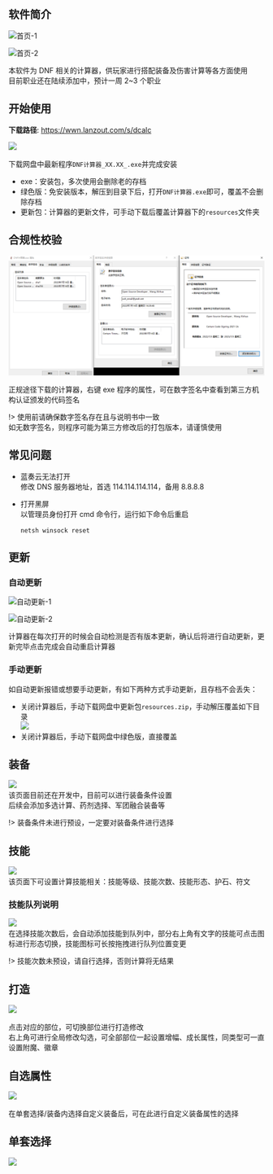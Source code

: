 ## 软件简介

![首页-1](img/20220630125741.png)

![首页-2](img/20220630125920.png)

本软件为 DNF 相关的计算器，供玩家进行搭配装备及伤害计算等各方面使用</br> 目前职业还在陆续添加中，预计一周 2~3 个职业

## 开始使用

<strong>下载路径</strong>: https://wwn.lanzout.com/s/dcalc<br>

![](img/20220630130403.png)</br>

下载网盘中最新程序`DNF计算器_XX.XX_.exe`并完成安装</br>

- exe：安装包，多次使用会删除老的存档
- 绿色版：免安装版本，解压到目录下后，打开`DNF计算器.exe`即可，覆盖不会删除存档
- 更新包：计算器的更新文件，可手动下载后覆盖计算器下的`resources`文件夹

## 合规性校验

![](img/20220811165450.png)

正规途径下载的计算器，右键 exe 程序的属性，可在数字签名中查看到第三方机构认证颁发的代码签名

!> 使用前请确保数字签名存在且与说明书中一致<br>如无数字签名，则程序可能为第三方修改后的打包版本，请谨慎使用<br>

## 常见问题

- 蓝奏云无法打开<br> 修改 DNS 服务器地址，首选 114.114.114.114，备用 8.8.8.8<br>

- 打开黑屏<br> 以管理员身份打开 cmd 命令行，运行如下命令后重启
  ```
  netsh winsock reset
  ```

## 更新

### 自动更新

![自动更新-1](img/20220630125539.png)</br>

![自动更新-2](img/20220630125605.png)</br>

计算器在每次打开的时候会自动检测是否有版本更新，确认后将进行自动更新，更新完毕点击完成会自动重启计算器

### 手动更新

如自动更新报错或想要手动更新，有如下两种方式手动更新，且存档不会丢失：

- 关闭计算器后，手动下载网盘中更新包`resources.zip`，手动解压覆盖如下目录<br> ![](img/20220630131552.png)</br>
- 关闭计算器后，手动下载网盘中绿色版，直接覆盖

## 装备

![](img/20220630133638.png)</br>该页面目前还在开发中，目前可以进行装备条件设置</br> 后续会添加多选计算、药剂选择、军团融合装备等</br>

!> 装备条件未进行预设，一定要对装备条件进行选择<br>

## 技能

![](img/20220630135205.png)</br>该页面下可设置计算技能相关：技能等级、技能次数、技能形态、护石、符文</br>

### 技能队列说明

![](img/20220630135454.gif)</br>在选择技能次数后，会自动添加技能到队列中，部分右上角有文字的技能可点击图标进行形态切换，技能图标可长按拖拽进行队列位置变更</br>

!> 技能次数未预设，请自行选择，否则计算将无结果</br>

## 打造

![](img/20220630135831.png)

点击对应的部位，可切换部位进行打造修改</br> 右上角可进行全局修改勾选，可全部部位一起设置增幅、成长属性，同类型可一直设置附魔、徽章

## 自选属性

![](img/20220630140210.png)

在单套选择/装备内选择自定义装备后，可在此进行自定义装备属性的选择

## 单套选择

![](img/20220630140520.png)
